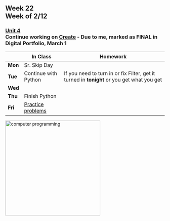 ## Week 22 <br>Week of 2/12

### [Unit 4](/apcsp/curriculum/5)<br>Continue working on [Create](/apcsp/curriculum/pt/create) - Due to me, marked as FINAL in Digital Portfolio, March 1

  |       |In Class               |Homework   |
  |-------|---------              |---------  |
  |**Mon**|Sr. Skip Day | |
  |**Tue**|Continue with Python |If you need to turn in or fix Filter, get it turned in **tonight** or you get what you get |
  |**Wed**| | |
  |**Thu**|Finish Python | |
  |**Fri**|[Practice problems](https://cs50.harvard.edu/ap/2024/problems/6/) | |

<img src="https://www.learncomputerscienceonline.com/wp-content/uploads/2019/10/Program-Coding.jpg" alt="computer programming" height="300">

<meta http-equiv="refresh" content="300"/>
